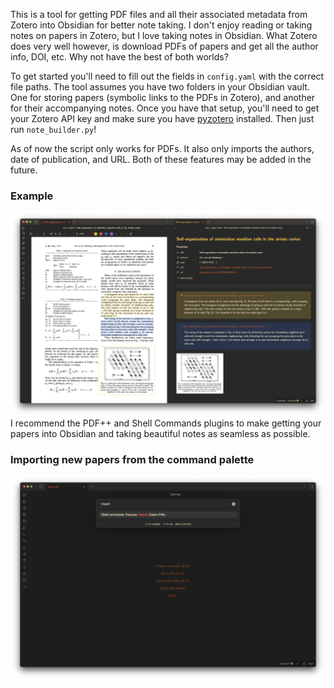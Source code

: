This is a tool for getting PDF files and all their associated metadata from Zotero into Obsidian for better note taking. I don't enjoy reading or taking notes on papers in Zotero, but I love taking notes in Obsidian. What Zotero does very well however, is download PDFs of papers and get all the author info, DOI, etc. Why not have the best of both worlds?

To get started you'll need to fill out the fields in `config.yaml` with the correct file paths. The tool assumes you have two folders in your Obsidian vault. One for storing papers (symbolic links to the PDFs in Zotero), and another for their accompanying notes. Once you have that setup, you'll need to get your Zotero API key and make sure you have [pyzotero](https://github.com/urschrei/pyzotero) installed. Then just run `note_builder.py`!

As of now the script only works for PDFs. It also only imports the authors, date of publication, and URL. Both of these features may be added in the future.

### Example
![test](./assets/example_note.png)
I recommend the PDF++ and Shell Commands plugins to make getting your papers into Obsidian and taking beautiful notes as seamless as possible.

### Importing new papers from the command palette
![test](./assets/import_example.png)